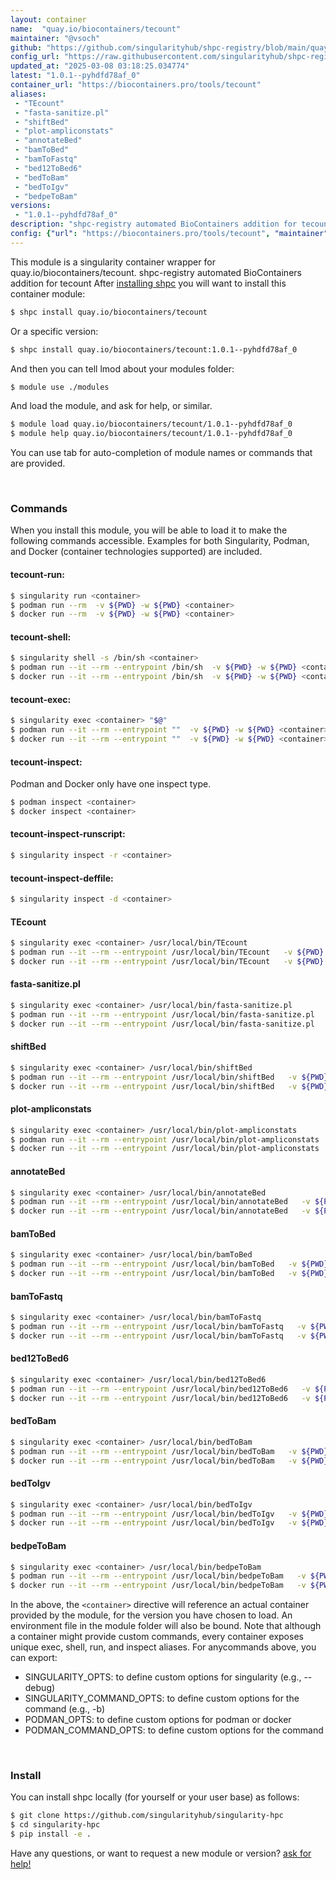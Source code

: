 ```yaml
---
layout: container
name:  "quay.io/biocontainers/tecount"
maintainer: "@vsoch"
github: "https://github.com/singularityhub/shpc-registry/blob/main/quay.io/biocontainers/tecount/container.yaml"
config_url: "https://raw.githubusercontent.com/singularityhub/shpc-registry/main/quay.io/biocontainers/tecount/container.yaml"
updated_at: "2025-03-08 03:18:25.034774"
latest: "1.0.1--pyhdfd78af_0"
container_url: "https://biocontainers.pro/tools/tecount"
aliases:
 - "TEcount"
 - "fasta-sanitize.pl"
 - "shiftBed"
 - "plot-ampliconstats"
 - "annotateBed"
 - "bamToBed"
 - "bamToFastq"
 - "bed12ToBed6"
 - "bedToBam"
 - "bedToIgv"
 - "bedpeToBam"
versions:
 - "1.0.1--pyhdfd78af_0"
description: "shpc-registry automated BioContainers addition for tecount"
config: {"url": "https://biocontainers.pro/tools/tecount", "maintainer": "@vsoch", "description": "shpc-registry automated BioContainers addition for tecount", "latest": {"1.0.1--pyhdfd78af_0": "sha256:470a79a3c2bcfdb90122d3290515d3b4668d1be13c583336b02183d91e89ce8a"}, "tags": {"1.0.1--pyhdfd78af_0": "sha256:470a79a3c2bcfdb90122d3290515d3b4668d1be13c583336b02183d91e89ce8a"}, "docker": "quay.io/biocontainers/tecount", "aliases": {"TEcount": "/usr/local/bin/TEcount", "fasta-sanitize.pl": "/usr/local/bin/fasta-sanitize.pl", "shiftBed": "/usr/local/bin/shiftBed", "plot-ampliconstats": "/usr/local/bin/plot-ampliconstats", "annotateBed": "/usr/local/bin/annotateBed", "bamToBed": "/usr/local/bin/bamToBed", "bamToFastq": "/usr/local/bin/bamToFastq", "bed12ToBed6": "/usr/local/bin/bed12ToBed6", "bedToBam": "/usr/local/bin/bedToBam", "bedToIgv": "/usr/local/bin/bedToIgv", "bedpeToBam": "/usr/local/bin/bedpeToBam"}}
---
```


This module is a singularity container wrapper for quay.io/biocontainers/tecount.
shpc-registry automated BioContainers addition for tecount
After [installing shpc](#install) you will want to install this container module:


```bash
$ shpc install quay.io/biocontainers/tecount
```

Or a specific version:

```bash
$ shpc install quay.io/biocontainers/tecount:1.0.1--pyhdfd78af_0
```

And then you can tell lmod about your modules folder:

```bash
$ module use ./modules
```

And load the module, and ask for help, or similar.

```bash
$ module load quay.io/biocontainers/tecount/1.0.1--pyhdfd78af_0
$ module help quay.io/biocontainers/tecount/1.0.1--pyhdfd78af_0
```

You can use tab for auto-completion of module names or commands that are provided.

<br>

### Commands

When you install this module, you will be able to load it to make the following commands accessible.
Examples for both Singularity, Podman, and Docker (container technologies supported) are included.

#### tecount-run:

```bash
$ singularity run <container>
$ podman run --rm  -v ${PWD} -w ${PWD} <container>
$ docker run --rm  -v ${PWD} -w ${PWD} <container>
```

#### tecount-shell:

```bash
$ singularity shell -s /bin/sh <container>
$ podman run --it --rm --entrypoint /bin/sh  -v ${PWD} -w ${PWD} <container>
$ docker run --it --rm --entrypoint /bin/sh  -v ${PWD} -w ${PWD} <container>
```

#### tecount-exec:

```bash
$ singularity exec <container> "$@"
$ podman run --it --rm --entrypoint ""  -v ${PWD} -w ${PWD} <container> "$@"
$ docker run --it --rm --entrypoint ""  -v ${PWD} -w ${PWD} <container> "$@"
```

#### tecount-inspect:

Podman and Docker only have one inspect type.

```bash
$ podman inspect <container>
$ docker inspect <container>
```

#### tecount-inspect-runscript:

```bash
$ singularity inspect -r <container>
```

#### tecount-inspect-deffile:

```bash
$ singularity inspect -d <container>
```


#### TEcount

```bash
$ singularity exec <container> /usr/local/bin/TEcount
$ podman run --it --rm --entrypoint /usr/local/bin/TEcount   -v ${PWD} -w ${PWD} <container> -c " $@"
$ docker run --it --rm --entrypoint /usr/local/bin/TEcount   -v ${PWD} -w ${PWD} <container> -c " $@"
```


#### fasta-sanitize.pl

```bash
$ singularity exec <container> /usr/local/bin/fasta-sanitize.pl
$ podman run --it --rm --entrypoint /usr/local/bin/fasta-sanitize.pl   -v ${PWD} -w ${PWD} <container> -c " $@"
$ docker run --it --rm --entrypoint /usr/local/bin/fasta-sanitize.pl   -v ${PWD} -w ${PWD} <container> -c " $@"
```


#### shiftBed

```bash
$ singularity exec <container> /usr/local/bin/shiftBed
$ podman run --it --rm --entrypoint /usr/local/bin/shiftBed   -v ${PWD} -w ${PWD} <container> -c " $@"
$ docker run --it --rm --entrypoint /usr/local/bin/shiftBed   -v ${PWD} -w ${PWD} <container> -c " $@"
```


#### plot-ampliconstats

```bash
$ singularity exec <container> /usr/local/bin/plot-ampliconstats
$ podman run --it --rm --entrypoint /usr/local/bin/plot-ampliconstats   -v ${PWD} -w ${PWD} <container> -c " $@"
$ docker run --it --rm --entrypoint /usr/local/bin/plot-ampliconstats   -v ${PWD} -w ${PWD} <container> -c " $@"
```


#### annotateBed

```bash
$ singularity exec <container> /usr/local/bin/annotateBed
$ podman run --it --rm --entrypoint /usr/local/bin/annotateBed   -v ${PWD} -w ${PWD} <container> -c " $@"
$ docker run --it --rm --entrypoint /usr/local/bin/annotateBed   -v ${PWD} -w ${PWD} <container> -c " $@"
```


#### bamToBed

```bash
$ singularity exec <container> /usr/local/bin/bamToBed
$ podman run --it --rm --entrypoint /usr/local/bin/bamToBed   -v ${PWD} -w ${PWD} <container> -c " $@"
$ docker run --it --rm --entrypoint /usr/local/bin/bamToBed   -v ${PWD} -w ${PWD} <container> -c " $@"
```


#### bamToFastq

```bash
$ singularity exec <container> /usr/local/bin/bamToFastq
$ podman run --it --rm --entrypoint /usr/local/bin/bamToFastq   -v ${PWD} -w ${PWD} <container> -c " $@"
$ docker run --it --rm --entrypoint /usr/local/bin/bamToFastq   -v ${PWD} -w ${PWD} <container> -c " $@"
```


#### bed12ToBed6

```bash
$ singularity exec <container> /usr/local/bin/bed12ToBed6
$ podman run --it --rm --entrypoint /usr/local/bin/bed12ToBed6   -v ${PWD} -w ${PWD} <container> -c " $@"
$ docker run --it --rm --entrypoint /usr/local/bin/bed12ToBed6   -v ${PWD} -w ${PWD} <container> -c " $@"
```


#### bedToBam

```bash
$ singularity exec <container> /usr/local/bin/bedToBam
$ podman run --it --rm --entrypoint /usr/local/bin/bedToBam   -v ${PWD} -w ${PWD} <container> -c " $@"
$ docker run --it --rm --entrypoint /usr/local/bin/bedToBam   -v ${PWD} -w ${PWD} <container> -c " $@"
```


#### bedToIgv

```bash
$ singularity exec <container> /usr/local/bin/bedToIgv
$ podman run --it --rm --entrypoint /usr/local/bin/bedToIgv   -v ${PWD} -w ${PWD} <container> -c " $@"
$ docker run --it --rm --entrypoint /usr/local/bin/bedToIgv   -v ${PWD} -w ${PWD} <container> -c " $@"
```


#### bedpeToBam

```bash
$ singularity exec <container> /usr/local/bin/bedpeToBam
$ podman run --it --rm --entrypoint /usr/local/bin/bedpeToBam   -v ${PWD} -w ${PWD} <container> -c " $@"
$ docker run --it --rm --entrypoint /usr/local/bin/bedpeToBam   -v ${PWD} -w ${PWD} <container> -c " $@"
```



In the above, the `<container>` directive will reference an actual container provided
by the module, for the version you have chosen to load. An environment file in the
module folder will also be bound. Note that although a container
might provide custom commands, every container exposes unique exec, shell, run, and
inspect aliases. For anycommands above, you can export:

 - SINGULARITY_OPTS: to define custom options for singularity (e.g., --debug)
 - SINGULARITY_COMMAND_OPTS: to define custom options for the command (e.g., -b)
 - PODMAN_OPTS: to define custom options for podman or docker
 - PODMAN_COMMAND_OPTS: to define custom options for the command

<br>

### Install

You can install shpc locally (for yourself or your user base) as follows:

```bash
$ git clone https://github.com/singularityhub/singularity-hpc
$ cd singularity-hpc
$ pip install -e .
```

Have any questions, or want to request a new module or version? [ask for help!](https://github.com/singularityhub/singularity-hpc/issues)
